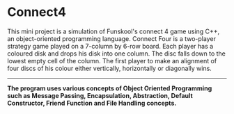 # Connect4

This mini project is a simulation of Funskool's connect 4 game using C++, an object-oriented programming language. 
Connect Four is a two-player strategy game played on a 7-column by 6-row board. Each player has a coloured disk and drops his disk into one column. The disc falls down to the lowest empty cell of the column. The first player to make an alignment of four discs of his colour either vertically, horizontally or diagonally wins. 

---
**The program uses various concepts of Object Oriented Programming such as Message Passing, Encapsulation, Abstraction, Default Constructor, Friend Function and File Handling concepts.**
